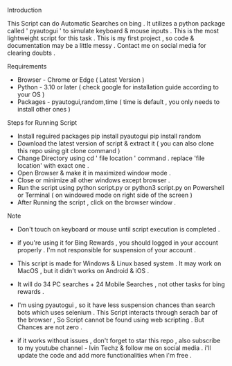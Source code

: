 Introduction

This Script can do Automatic Searches on bing . It utilizes a python package called ' pyautogui ' to simulate keyboard & mouse inputs .
This is the most lightweight script for this task . This is my first project , so code & documentation may be a little messy . 
Contact me on social media for clearing doubts .

Requirements
* Browser - Chrome or Edge ( Latest Version )
* Python - 3.10 or later ( check google for installation guide according to your OS )
* Packages - pyautogui,random,time ( time is default , you only needs to install other ones )

Steps for Running Script
* Install reguired packages
 pip install pyautogui
 pip install random
* Download the latest version of script & extract it ( you can also clone this repo using git clone command )
* Change Directory using  cd ' file location ' command . replace 'file location' with exact one .
* Open Browser & make it in maximized window mode .
* Close or minimize all other windows except browser .
* Run the script using  python script.py or  python3 script.py on Powershell or Terminal ( on windowed mode on right side of the screen )
* After Running the script , click on the browser window .

Note
* Don't touch on keyboard or mouse until script execution is completed .
* if you're using it for Bing Rewards , you should logged in your account properly . I'm not responsible for suspension of your account . 
* This script is made for Windows & Linux based system . It may work on MacOS , but it didn't works on Android & iOS .
* It will do 34 PC searches + 24 Mobile Searches , not other tasks for bing rewards . 
* I'm using pyautogui , so it have less suspension chances than search bots which uses selenium . This Script interacts through serach bar of the browser ,
 So Script cannot be found using web scripting . But Chances are not zero . 

* if it works without issues , don't forget to star this repo , also subscribe to my youtube channel - Ivin Techz & follow me on social media .
  i'll update the code and add more functionalities when i'm free . 
